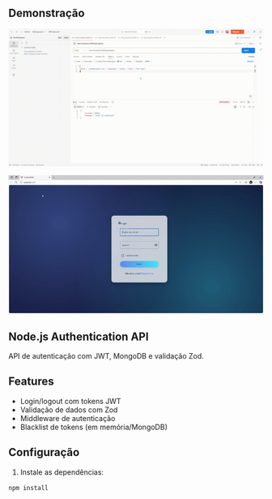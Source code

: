 ## Demonstração

![Login Angular](https://github.com/Dsaamorim/Login-Angular-MongoBD/blob/main/Login-Angular.gif?raw=true)

![Login Angularll](https://github.com/Dsaamorim/Login-Angular-MongoBD/blob/main/Login-Angularll.gif?raw=true)

## Node.js Authentication API

API de autenticação com JWT, MongoDB e validação Zod.

## Features

- Login/logout com tokens JWT
- Validação de dados com Zod
- Middleware de autenticação
- Blacklist de tokens (em memória/MongoDB)

## Configuração

1. Instale as dependências:

```bash
npm install

